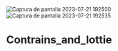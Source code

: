 ![Captura de pantalla 2023-07-21 192500](https://github.com/Ritamishell/Contrains_and_lottie/assets/135658559/17a6a2bf-2ada-44c3-8725-1681931c872e)
![Captura de pantalla 2023-07-21 192535](https://github.com/Ritamishell/Contrains_and_lottie/assets/135658559/a0bda512-476c-4bba-96d6-c7c6f827a34c)
# Contrains_and_lottie
